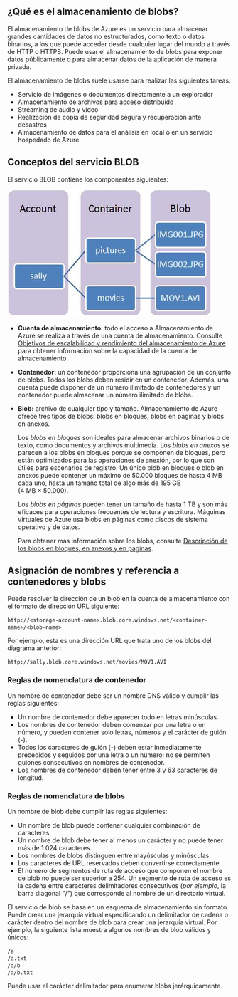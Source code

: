 ## ¿Qué es el almacenamiento de blobs?

El almacenamiento de blobs de Azure es un servicio para almacenar grandes cantidades de datos no estructurados, como texto o datos binarios, a los que puede acceder desde cualquier lugar del mundo a través de HTTP o HTTPS. Puede usar el almacenamiento de blobs para exponer datos públicamente o para almacenar datos de la aplicación de manera privada.

El almacenamiento de blobs suele usarse para realizar las siguientes tareas:

-   Servicio de imágenes o documentos directamente a un explorador
-   Almacenamiento de archivos para acceso distribuido
-   Streaming de audio y vídeo
-   Realización de copia de seguridad segura y recuperación ante desastres
-   Almacenamiento de datos para el análisis en local o en un servicio hospedado de Azure

## Conceptos del servicio BLOB

El servicio BLOB contiene los componentes siguientes:

![Blob1][Blob1]

-   **Cuenta de almacenamiento:** todo el acceso a Almacenamiento de Azure se realiza a través de una cuenta de almacenamiento. Consulte [Objetivos de escalabilidad y rendimiento del almacenamiento de Azure](storage-scalability-targets.md) para obtener información sobre la capacidad de la cuenta de almacenamiento.

-   **Contenedor:** un contenedor proporciona una agrupación de un conjunto de blobs. Todos los blobs deben residir en un contenedor. Además, una cuenta puede disponer de un número ilimitado de contenedores y un contenedor puede almacenar un número ilimitado de blobs.

-   **Blob:** archivo de cualquier tipo y tamaño. Almacenamiento de Azure ofrece tres tipos de blobs: blobs en bloques, blobs en páginas y blobs en anexos.
    
	Los *blobs en bloques* son ideales para almacenar archivos binarios o de texto, como documentos y archivos multimedia. Los *blobs en anexos* se parecen a los blobs en bloques porque se componen de bloques, pero están optimizados para las operaciones de anexión, por lo que son útiles para escenarios de registro. Un único blob en bloques o blob en anexos puede contener un máximo de 50.000 bloques de hasta 4 MB cada uno, hasta un tamaño total de algo más de 195 GB (4 MB × 50.000).
    
	Los *blobs en páginas* pueden tener un tamaño de hasta 1 TB y son más eficaces para operaciones frecuentes de lectura y escritura. Máquinas virtuales de Azure usa blobs en páginas como discos de sistema operativo y de datos.

	Para obtener más información sobre los blobs, consulte [Descripción de los blobs en bloques, en anexos y en páginas](https://msdn.microsoft.com/library/azure/ee691964.aspx).

## Asignación de nombres y referencia a contenedores y blobs

Puede resolver la dirección de un blob en la cuenta de almacenamiento con el formato de dirección URL siguiente:
   
    http://<storage-account-name>.blob.core.windows.net/<container-name>/<blob-name>  
      
Por ejemplo, esta es una dirección URL que trata uno de los blobs del diagrama anterior:

    http://sally.blob.core.windows.net/movies/MOV1.AVI

### Reglas de nomenclatura de contenedor

Un nombre de contenedor debe ser un nombre DNS válido y cumplir las reglas siguientes:

- Un nombre de contenedor debe aparecer todo en letras minúsculas.
- Los nombres de contenedor deben comenzar por una letra o un número, y pueden contener solo letras, números y el carácter de guión (-).
- Todos los caracteres de guión (-) deben estar inmediatamente precedidos y seguidos por una letra o un número; no se permiten guiones consecutivos en nombres de contenedor.
- Los nombres de contenedor deben tener entre 3 y 63 caracteres de longitud.

### Reglas de nomenclatura de blobs

Un nombre de blob debe cumplir las reglas siguientes:

- Un nombre de blob puede contener cualquier combinación de caracteres.
- Un nombre de blob debe tener al menos un carácter y no puede tener más de 1 024 caracteres.
- Los nombres de blobs distinguen entre mayúsculas y minúsculas.
- Los caracteres de URL reservados deben convertirse correctamente.
- El número de segmentos de ruta de acceso que componen el nombre de blob no puede ser superior a 254. Un segmento de ruta de acceso es la cadena entre caracteres delimitadores consecutivos (*por ejemplo*, la barra diagonal "/") que corresponde al nombre de un directorio virtual.

El servicio de blob se basa en un esquema de almacenamiento sin formato. Puede crear una jerarquía virtual especificando un delimitador de cadena o carácter dentro del nombre de blob para crear una jerarquía virtual. Por ejemplo, la siguiente lista muestra algunos nombres de blob válidos y únicos:

	/a
	/a.txt
	/a/b
	/a/b.txt

Puede usar el carácter delimitador para enumerar blobs jerárquicamente.


[Blob1]: ./media/storage-blob-concepts-include/blob1.jpg

<!---HONumber=August15_HO6-->